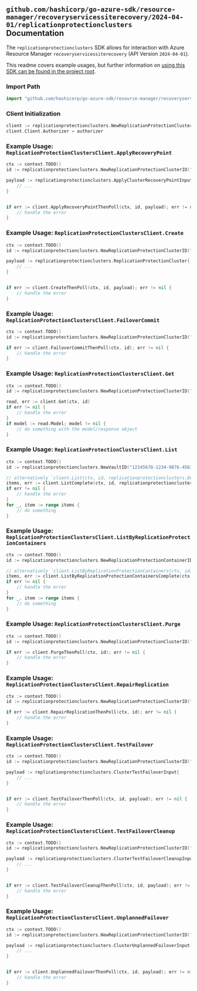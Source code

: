 
## `github.com/hashicorp/go-azure-sdk/resource-manager/recoveryservicessiterecovery/2024-04-01/replicationprotectionclusters` Documentation

The `replicationprotectionclusters` SDK allows for interaction with Azure Resource Manager `recoveryservicessiterecovery` (API Version `2024-04-01`).

This readme covers example usages, but further information on [using this SDK can be found in the project root](https://github.com/hashicorp/go-azure-sdk/tree/main/docs).

### Import Path

```go
import "github.com/hashicorp/go-azure-sdk/resource-manager/recoveryservicessiterecovery/2024-04-01/replicationprotectionclusters"
```


### Client Initialization

```go
client := replicationprotectionclusters.NewReplicationProtectionClustersClientWithBaseURI("https://management.azure.com")
client.Client.Authorizer = authorizer
```


### Example Usage: `ReplicationProtectionClustersClient.ApplyRecoveryPoint`

```go
ctx := context.TODO()
id := replicationprotectionclusters.NewReplicationProtectionClusterID("12345678-1234-9876-4563-123456789012", "example-resource-group", "vaultName", "replicationFabricName", "replicationProtectionContainerName", "replicationProtectionClusterName")

payload := replicationprotectionclusters.ApplyClusterRecoveryPointInput{
	// ...
}


if err := client.ApplyRecoveryPointThenPoll(ctx, id, payload); err != nil {
	// handle the error
}
```


### Example Usage: `ReplicationProtectionClustersClient.Create`

```go
ctx := context.TODO()
id := replicationprotectionclusters.NewReplicationProtectionClusterID("12345678-1234-9876-4563-123456789012", "example-resource-group", "vaultName", "replicationFabricName", "replicationProtectionContainerName", "replicationProtectionClusterName")

payload := replicationprotectionclusters.ReplicationProtectionCluster{
	// ...
}


if err := client.CreateThenPoll(ctx, id, payload); err != nil {
	// handle the error
}
```


### Example Usage: `ReplicationProtectionClustersClient.FailoverCommit`

```go
ctx := context.TODO()
id := replicationprotectionclusters.NewReplicationProtectionClusterID("12345678-1234-9876-4563-123456789012", "example-resource-group", "vaultName", "replicationFabricName", "replicationProtectionContainerName", "replicationProtectionClusterName")

if err := client.FailoverCommitThenPoll(ctx, id); err != nil {
	// handle the error
}
```


### Example Usage: `ReplicationProtectionClustersClient.Get`

```go
ctx := context.TODO()
id := replicationprotectionclusters.NewReplicationProtectionClusterID("12345678-1234-9876-4563-123456789012", "example-resource-group", "vaultName", "replicationFabricName", "replicationProtectionContainerName", "replicationProtectionClusterName")

read, err := client.Get(ctx, id)
if err != nil {
	// handle the error
}
if model := read.Model; model != nil {
	// do something with the model/response object
}
```


### Example Usage: `ReplicationProtectionClustersClient.List`

```go
ctx := context.TODO()
id := replicationprotectionclusters.NewVaultID("12345678-1234-9876-4563-123456789012", "example-resource-group", "vaultName")

// alternatively `client.List(ctx, id, replicationprotectionclusters.DefaultListOperationOptions())` can be used to do batched pagination
items, err := client.ListComplete(ctx, id, replicationprotectionclusters.DefaultListOperationOptions())
if err != nil {
	// handle the error
}
for _, item := range items {
	// do something
}
```


### Example Usage: `ReplicationProtectionClustersClient.ListByReplicationProtectionContainers`

```go
ctx := context.TODO()
id := replicationprotectionclusters.NewReplicationProtectionContainerID("12345678-1234-9876-4563-123456789012", "example-resource-group", "vaultName", "replicationFabricName", "replicationProtectionContainerName")

// alternatively `client.ListByReplicationProtectionContainers(ctx, id)` can be used to do batched pagination
items, err := client.ListByReplicationProtectionContainersComplete(ctx, id)
if err != nil {
	// handle the error
}
for _, item := range items {
	// do something
}
```


### Example Usage: `ReplicationProtectionClustersClient.Purge`

```go
ctx := context.TODO()
id := replicationprotectionclusters.NewReplicationProtectionClusterID("12345678-1234-9876-4563-123456789012", "example-resource-group", "vaultName", "replicationFabricName", "replicationProtectionContainerName", "replicationProtectionClusterName")

if err := client.PurgeThenPoll(ctx, id); err != nil {
	// handle the error
}
```


### Example Usage: `ReplicationProtectionClustersClient.RepairReplication`

```go
ctx := context.TODO()
id := replicationprotectionclusters.NewReplicationProtectionClusterID("12345678-1234-9876-4563-123456789012", "example-resource-group", "vaultName", "replicationFabricName", "replicationProtectionContainerName", "replicationProtectionClusterName")

if err := client.RepairReplicationThenPoll(ctx, id); err != nil {
	// handle the error
}
```


### Example Usage: `ReplicationProtectionClustersClient.TestFailover`

```go
ctx := context.TODO()
id := replicationprotectionclusters.NewReplicationProtectionClusterID("12345678-1234-9876-4563-123456789012", "example-resource-group", "vaultName", "replicationFabricName", "replicationProtectionContainerName", "replicationProtectionClusterName")

payload := replicationprotectionclusters.ClusterTestFailoverInput{
	// ...
}


if err := client.TestFailoverThenPoll(ctx, id, payload); err != nil {
	// handle the error
}
```


### Example Usage: `ReplicationProtectionClustersClient.TestFailoverCleanup`

```go
ctx := context.TODO()
id := replicationprotectionclusters.NewReplicationProtectionClusterID("12345678-1234-9876-4563-123456789012", "example-resource-group", "vaultName", "replicationFabricName", "replicationProtectionContainerName", "replicationProtectionClusterName")

payload := replicationprotectionclusters.ClusterTestFailoverCleanupInput{
	// ...
}


if err := client.TestFailoverCleanupThenPoll(ctx, id, payload); err != nil {
	// handle the error
}
```


### Example Usage: `ReplicationProtectionClustersClient.UnplannedFailover`

```go
ctx := context.TODO()
id := replicationprotectionclusters.NewReplicationProtectionClusterID("12345678-1234-9876-4563-123456789012", "example-resource-group", "vaultName", "replicationFabricName", "replicationProtectionContainerName", "replicationProtectionClusterName")

payload := replicationprotectionclusters.ClusterUnplannedFailoverInput{
	// ...
}


if err := client.UnplannedFailoverThenPoll(ctx, id, payload); err != nil {
	// handle the error
}
```
